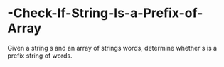 # -Check-If-String-Is-a-Prefix-of-Array
Given a string s and an array of strings words, determine whether s is a prefix string of words.
